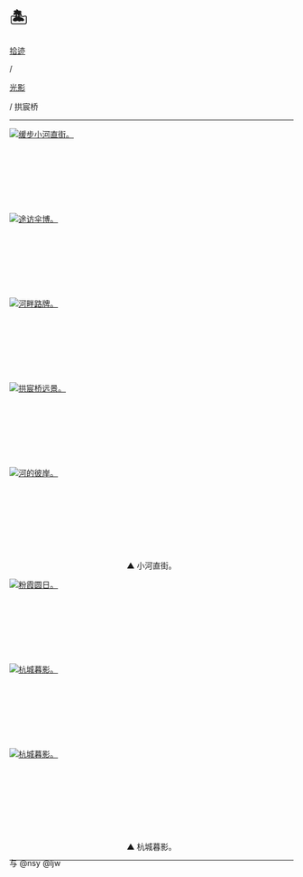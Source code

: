 # 🏝️


<div class="nav-tab">
  <a href="../../../cages"><p class="not">拾迹</p></a><p class="not">/</p>
  <a href="../"><p class="not">光影</p></a>
  <p class="now">/&nbsp;拱宸桥</p>
</div>

---

<div class="group-picture">
  <div class="group-picture-cover">
    <a class="lightgallery" href="https://pic.imgdb.cn/item/654e2f24c458853aef8ee2a6.webp" title="缓步小河直街。" data-thumbnail="https://pic.imgdb.cn/item/654e2f24c458853aef8ee2a6.webp">
    <img loading="lazy" src="https://pic.imgdb.cn/item/654e2f24c458853aef8ee2a6.webp" sizes="auto" alt="缓步小河直街。"></a>
  </div>
  <div class="group-picture-cover">
    <a class="lightgallery" href="https://pic.imgdb.cn/item/654e2f2bc458853aef8f0614.webp" title="途访伞博。" data-thumbnail="https://pic.imgdb.cn/item/654e2f2bc458853aef8f0614.webp">
    <img loading="lazy" src="https://pic.imgdb.cn/item/654e2f2bc458853aef8f0614.webp" sizes="auto" alt="途访伞博。"></a>
  </div>
</div>

<div class="group-picture">
  <div class="group3-picture-cover">
    <a class="lightgallery" href="https://pic.imgdb.cn/item/654e2f30c458853aef8f2205.webp" title="河畔路牌。" data-thumbnail="https://pic.imgdb.cn/item/654e2f30c458853aef8f2205.webp">
    <img loading="lazy" src="https://pic.imgdb.cn/item/654e2f30c458853aef8f2205.webp" sizes="auto" alt="河畔路牌。"></a>
  </div>
  <div class="group3-picture-cover">
    <a class="lightgallery" href="https://pic.imgdb.cn/item/654e2f3cc458853aef8f5d20.webp" title="拱宸桥远景。" data-thumbnail="https://pic.imgdb.cn/item/654e2f3cc458853aef8f5d20.webp">
    <img loading="lazy" src="https://pic.imgdb.cn/item/654e2f3cc458853aef8f5d20.webp" sizes="auto" alt="拱宸桥远景。"></a>
  </div>
  <div class="group3-picture-cover">
    <a class="lightgallery" href="https://pic.imgdb.cn/item/654e2f43c458853aef8f7f96.webp" title="河的彼岸。" data-thumbnail="https://pic.imgdb.cn/item/654e2f43c458853aef8f7f96.webp">
    <img loading="lazy" src="https://pic.imgdb.cn/item/654e2f43c458853aef8f7f96.webp" sizes="auto" alt="河的彼岸。"></a>
  </div>
</div>

<p class="img-desc" style="text-align: center">▲ 小河直街。</p>

<div class="group-picture">
  <div class="group1-picture-cover">
    <a class="lightgallery" href="https://pic.imgdb.cn/item/654e2f5dc458853aef900c5e.webp" title="粉霞圆日。" data-thumbnail="https://pic.imgdb.cn/item/654e2f5dc458853aef900c5e.webp">
    <img loading="lazy" src="https://pic.imgdb.cn/item/654e2f5dc458853aef900c5e.webp" sizes="auto" alt="粉霞圆日。"></a>
  </div>
</div>

<div class="group-picture">
  <div class="group-picture-cover">
    <a class="lightgallery" href="https://pic.imgdb.cn/item/654e2f58c458853aef8fed9f.webp" title="杭城暮影。" data-thumbnail="https://pic.imgdb.cn/item/654e2f58c458853aef8fed9f.webp">
    <img loading="lazy" src="https://pic.imgdb.cn/item/654e2f58c458853aef8fed9f.webp" sizes="auto" alt="杭城暮影。"></a>
  </div>
  <div class="group-picture-cover">
    <a class="lightgallery" href="https://pic.imgdb.cn/item/654e2f52c458853aef8fd043.webp" title="杭城暮影。" data-thumbnail="https://pic.imgdb.cn/item/654e2f52c458853aef8fd043.webp">
    <img loading="lazy" src="https://pic.imgdb.cn/item/654e2f52c458853aef8fd043.webp" sizes="auto" alt="杭城暮影。"></a>
  </div>
</div>

<p class="img-desc" style="text-align: center">▲ 杭城暮影。</p>

---

<p class="img-desc" style="text-align: left; margin-top: -20px;">与 @nsy @ljw</p>
